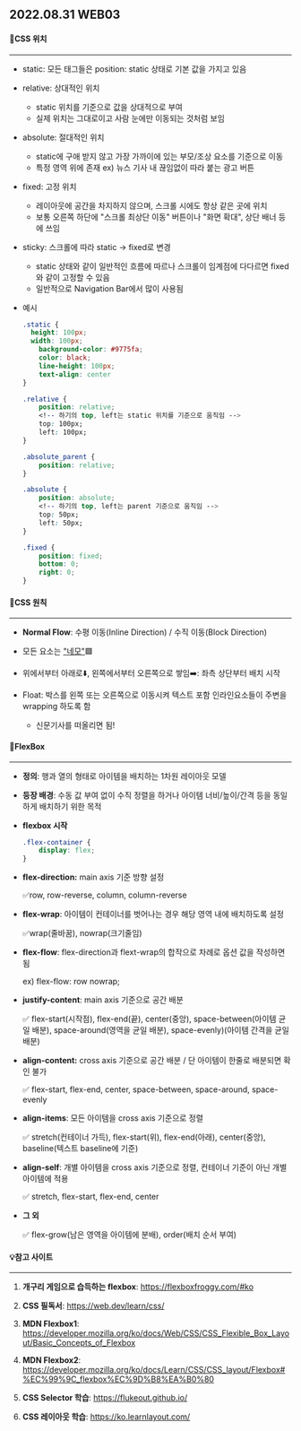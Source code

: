 ## 2022.08.31 WEB03



#### 📌CSS 위치

---

- static: 모든 태그들은 position: static 상태로 기본 값을 가지고 있음
- relative: 상대적인 위치
  - static 위치를 기준으로 값을 상대적으로 부여
  - 실제 위치는 그대로이고 사람 눈에만 이동되는 것처럼 보임
- absolute: 절대적인 위치
  - static에 구애 받지 않고 가장 가까이에 있는 부모/조상 요소를 기준으로 이동
  - 특정 영역 위에 존재 ex) 뉴스 기사 내 끊임없이 따라 붙는 광고 버튼
- fixed: 고정 위치
  - 레이아웃에 공간을 차지하지 않으며, 스크롤 시에도 항상 같은 곳에 위치
  - 보통 오른쪽 하단에 "스크롤 최상단 이동" 버튼이나 "화면 확대", 상단 배너 등에 쓰임

- sticky: 스크롤에 따라 static -> fixed로 변경
  - static 상태와 같이 일반적인 흐름에 따르나 스크롤이 임계점에 다다르면 fixed와 같이 고정할 수 있음
  - 일반적으로 Navigation Bar에서 많이 사용됨

- 예시

  ```css
  .static {
  	height: 100px;
  	width: 100px;
      background-color: #9775fa;
      color: black;
      line-height: 100px;
      text-align: center
  }
  
  .relative {
      position: relative;
      <!-- 하기의 top, left는 static 위치를 기준으로 움직임 -->
      top: 100px;
      left: 100px;
  }
  
  .absolute_parent {
      position: relative;
  }
  
  .absolute {
      position: absolute;
      <!-- 하기의 top, left는 parent 기준으로 움직임 -->
      top: 50px;
      left: 50px;
  }
  
  .fixed {
      position: fixed;
      bottom: 0;
      right: 0;
  }
  ```

  

#### 📌CSS 원칙

---

- **Normal Flow**: 수평 이동(Inline Direction) / 수직 이동(Block Direction)

- 모든 요소는 <u>"네모"</u>🟪
- 위에서부터 아래로⬇️, 왼쪽에서부터 오른쪽으로 쌓임➡️: 좌측 상단부터 배치 시작
- Float: 박스를 왼쪽 또는 오른쪽으로 이동시켜 텍스트 포함 인라인요소들이 주변을 wrapping 하도록 함
  - 신문기사를 떠올리면 됨!



#### 📌FlexBox

---

- **정의**: 행과 열의 형태로 아이템을 배치하는 1차원 레이아웃 모델

- **등장 배경**: 수동 값 부여 없이 수직 정렬을 하거나 아이템 너비/높이/간격 등을 동일하게 배치하기 위한 목적

- **flexbox 시작**

  ```css
  .flex-container {
      display: flex;
  }
  ```

  

- **flex-direction:** main axis 기준 방향 설정

  ✅row, row-reverse, column, column-reverse

- **flex-wrap**: 아이템이 컨테이너를 벗어나는 경우 해당 영역 내에 배치하도록 설정

  ✅wrap(줄바꿈), nowrap(크기줄임) 

- **flex-flow**: flex-direction과 flext-wrap의 합작으로 차례로 옵션 값을 작성하면 됨

  ex) flex-flow: row nowrap;

- **justify-content**: main axis 기준으로 공간 배분

  ✅ flex-start(시작점), flex-end(끝), center(중앙), space-between(아이템 균일 배분), space-around(영역을 균일 배분), space-evenly)(아이템 간격을 균일 배분)

- **align-content:** cross axis 기준으로 공간 배분 / 단 아이템이 한줄로 배분되면 확인 불가

  ✅ flex-start, flex-end, center, space-between, space-around, space-evenly

- **align-items**: 모든 아이템을 cross axis 기준으로 정렬

  ✅ stretch(컨테이너 가득), flex-start(위), flex-end(아래), center(중앙), baseline(텍스트 baseline에 기준)

- **align-self**: 개별 아이템을 cross axis 기준으로 정렬, 컨테이너 기준이 아닌 개별 아이템에 적용

  ✅ stretch, flex-start, flex-end, center

- **그 외**

  ✅ flex-grow(남은 영역을 아이템에 분배), order(배치 순서 부여)



#### 💡참고 사이트

---

1) **개구리 게임으로 습득하는 flexbox**: https://flexboxfroggy.com/#ko

2. **CSS 필독서**: https://web.dev/learn/css/

3. **MDN Flexbox1**: https://developer.mozilla.org/ko/docs/Web/CSS/CSS_Flexible_Box_Layout/Basic_Concepts_of_Flexbox

4. **MDN Flexbox2**: https://developer.mozilla.org/ko/docs/Learn/CSS/CSS_layout/Flexbox#%EC%99%9C_flexbox%EC%9D%B8%EA%B0%80
5. **CSS Selector 학습**: https://flukeout.github.io/
6. **CSS 레이아웃 학습**: https://ko.learnlayout.com/


